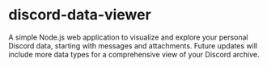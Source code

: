 # discord-data-viewer
A simple Node.js web application to visualize and explore your personal Discord data, starting with messages and attachments. Future updates will include more data types for a comprehensive view of your Discord archive.
